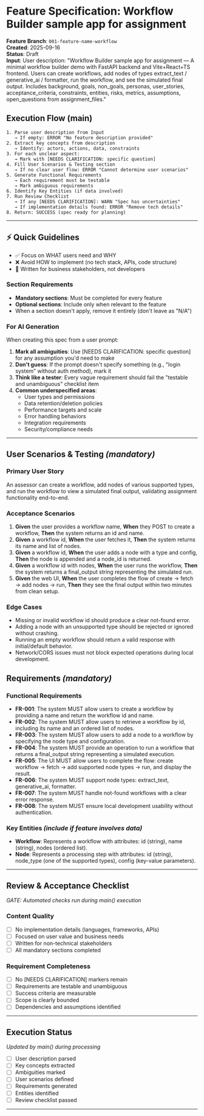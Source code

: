 # Feature Specification: Workflow Builder sample app for assignment

**Feature Branch**: `001-feature-name-workflow`  
**Created**: 2025-09-16  
**Status**: Draft  
**Input**: User description: "Workflow Builder sample app for assignment — A minimal workflow builder demo with FastAPI backend and Vite+React+TS frontend. Users can create workflows, add nodes of types extract_text / generative_ai / formatter, run the workflow, and see the simulated final output. Includes background, goals, non_goals, personas, user_stories, acceptance_criteria, constraints, entities, risks, metrics, assumptions, open_questions from assignment_files."

## Execution Flow (main)
```
1. Parse user description from Input
   → If empty: ERROR "No feature description provided"
2. Extract key concepts from description
   → Identify: actors, actions, data, constraints
3. For each unclear aspect:
   → Mark with [NEEDS CLARIFICATION: specific question]
4. Fill User Scenarios & Testing section
   → If no clear user flow: ERROR "Cannot determine user scenarios"
5. Generate Functional Requirements
   → Each requirement must be testable
   → Mark ambiguous requirements
6. Identify Key Entities (if data involved)
7. Run Review Checklist
   → If any [NEEDS CLARIFICATION]: WARN "Spec has uncertainties"
   → If implementation details found: ERROR "Remove tech details"
8. Return: SUCCESS (spec ready for planning)
```

---

## ⚡ Quick Guidelines
- ✅ Focus on WHAT users need and WHY
- ❌ Avoid HOW to implement (no tech stack, APIs, code structure)
- 👥 Written for business stakeholders, not developers

### Section Requirements
- **Mandatory sections**: Must be completed for every feature
- **Optional sections**: Include only when relevant to the feature
- When a section doesn't apply, remove it entirely (don't leave as "N/A")

### For AI Generation
When creating this spec from a user prompt:
1. **Mark all ambiguities**: Use [NEEDS CLARIFICATION: specific question] for any assumption you'd need to make
2. **Don't guess**: If the prompt doesn't specify something (e.g., "login system" without auth method), mark it
3. **Think like a tester**: Every vague requirement should fail the "testable and unambiguous" checklist item
4. **Common underspecified areas**:
   - User types and permissions
   - Data retention/deletion policies  
   - Performance targets and scale
   - Error handling behaviors
   - Integration requirements
   - Security/compliance needs

---

## User Scenarios & Testing *(mandatory)*

### Primary User Story
An assessor can create a workflow, add nodes of various supported types, and run the workflow to view a simulated final output, validating assignment functionality end-to-end.

### Acceptance Scenarios
1. **Given** the user provides a workflow name, **When** they POST to create a workflow, **Then** the system returns an id and name.
2. **Given** a workflow id, **When** the user fetches it, **Then** the system returns its name and list of nodes.
3. **Given** a workflow id, **When** the user adds a node with a type and config, **Then** the node is appended and a node_id is returned.
4. **Given** a workflow id with nodes, **When** the user runs the workflow, **Then** the system returns a final_output string representing the simulated run.
5. **Given** the web UI, **When** the user completes the flow of create → fetch → add nodes → run, **Then** they see the final output within two minutes from clean setup.

### Edge Cases
- Missing or invalid workflow id should produce a clear not-found error.
- Adding a node with an unsupported type should be rejected or ignored without crashing.
- Running an empty workflow should return a valid response with initial/default behavior.
- Network/CORS issues must not block expected operations during local development.

## Requirements *(mandatory)*

### Functional Requirements
- **FR-001**: The system MUST allow users to create a workflow by providing a name and return the workflow id and name.
- **FR-002**: The system MUST allow users to retrieve a workflow by id, including its name and an ordered list of nodes.
- **FR-003**: The system MUST allow users to add a node to a workflow by specifying the node type and configuration.
- **FR-004**: The system MUST provide an operation to run a workflow that returns a final_output string representing a simulated execution.
- **FR-005**: The UI MUST allow users to complete the flow: create workflow → fetch → add supported node types → run, and display the result.
- **FR-006**: The system MUST support node types: extract_text, generative_ai, formatter.
- **FR-007**: The system MUST handle not-found workflows with a clear error response.
- **FR-008**: The system MUST ensure local development usability without authentication.

### Key Entities *(include if feature involves data)*
- **Workflow**: Represents a workflow with attributes: id (string), name (string), nodes (ordered list).
- **Node**: Represents a processing step with attributes: id (string), node_type (one of the supported types), config (key-value parameters).

---

## Review & Acceptance Checklist
*GATE: Automated checks run during main() execution*

### Content Quality
- [ ] No implementation details (languages, frameworks, APIs)
- [ ] Focused on user value and business needs
- [ ] Written for non-technical stakeholders
- [ ] All mandatory sections completed

### Requirement Completeness
- [ ] No [NEEDS CLARIFICATION] markers remain
- [ ] Requirements are testable and unambiguous  
- [ ] Success criteria are measurable
- [ ] Scope is clearly bounded
- [ ] Dependencies and assumptions identified

---

## Execution Status
*Updated by main() during processing*

- [ ] User description parsed
- [ ] Key concepts extracted
- [ ] Ambiguities marked
- [ ] User scenarios defined
- [ ] Requirements generated
- [ ] Entities identified
- [ ] Review checklist passed

---

